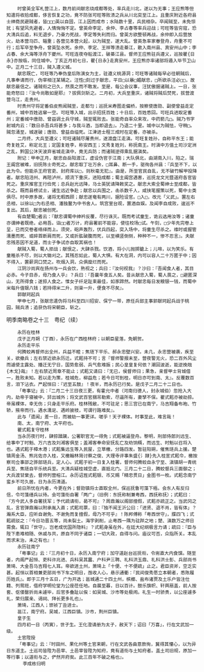 <!-- { "loadSidebar": true } -->
        时曾英全军札营江上，数月前间献忠烧成都等处，率兵走川北，遂以为无事；王应熊等但知遣将收拾成都，侈言恢复之功，竟不防张可旺等败溃之兵从川北突至江上。且重庆附近各府县士绅商民避贼者，皆□□□英以自固，江上因而成市；水陆数十里，兵民相杂。卒闻贼至，未免惊扰；有望风先避者，人情恟恟不定。曾英命李定、余仲、李占春等率兵迎战；可旺等皆穷寇，恐大清兵后追，料无退步，乃奋力死战，李定等失利而归。曾英方欲整顿再战，余仲即入后营放火，劫本营马匹、辎重；各营见本营火起，以为贼至，遂大乱。曾英急率家眷登舟，舟重不可行；后军卒至争舟，曾英坠水死。余仲、李定、王祥等溃走綦江，散入南州县、真安州山中；李占春、余大海等浮舟下夔州。可旺连夜夺船渡江，破綦江县。督师王应熊驻兵遵义，巡按瞿{日永}亦按临，同住城中。丁亥正月初七日，瞿{日永}走真安州，王应熊亦率诸部将遁入毕节卫山中。正月二十三日，贼入遵义城。
        献忠既亡，可旺等乃奉伪皇后陈演女为主，驻遵义桃源洞；可旺等诸贼每早必往朝贼后，凡事奉请而行，伪宰相汪某辅之。汪性□刻过于献忠，平日□以暴□媚献忠，□所欲杀汪必□□，故献忠最信之。诸贼衔之已久，然畏之而不敢发。至是，每公会议事，汪犹傲据诸贼上。一日，张能奇怒曰：『汝今尚敢如是耶』？拔佩剑斩之。二月初，大兵至重庆，诸贼将贼后焚死，拔营渡营乌江，走贵州。
        时贵州守将定番伯皮熊闻贼至，走都匀；巡抚米寿图走偏桥，按察使唐勋、副使曾益走定番州，城中百姓逃窜一空。可旺等入城，出示招抚百姓；十日后，百姓悉回。可旺兵进取定番州；定番城中唐勋、曾益调土兵守城，贼至辄败去。张能奇自率众来攻，中药箭几□。贼乃书字射城内云：『数日杀吾兵将甚多；与我斗酒，当即退去』。乃退二十里。城中以为贼怯，守稍□。贼忽涌至，城遂破；唐勋、曾益自缢死。江津进士程三成时在定番，亦被杀。
        二月终，大兵至遵义；可旺诸贼尽屠贵州，遂渡盘江走滇。可旺复姓孙，自称平东王；能奇复姓艾，称定北王；定国复姓李，称安西王；文秀复姓刘，称抚南王。时滇中方值土司沙定洲之乱，黔国公沐天波弃省城走滇中，竟无兵防；而诸贼逆得乘乱据滇矣。
        附记：甲申正月，献忠自岳阳渡江，虚设伪官于江南；大队俱北，由湖南入川，陷之，瑞王阖宫被难，旧抚陈士奇死之。献忠取丁壮万余，□耳鼻、断一手，驱徇各州县：『兵至不下，以此为令。但能杀王府官吏、封府库以□，则秋毫无犯』。由是，所至官民自乱，无不破竹解甲投降者。献忠陷涪州、再陪泸州，顺流下重庆，进陷成都；蜀主阖宫遇害，巡抚龙文光暨道府各官皆死之。重庆推官王行俭死；总兵赵光远降，马士英犹请降敕奖之。献忠大索全蜀绅士至成都，皆杀之。既而县榜试士，诸生远近争赴；献忠以兵围之，击杀数千人，咸挟笔握策以死，蜀中士类俱尽。时中原多故，诸将无暇西顾；献忠遂奄有两川，据险设官。□入□，改元「义武」。置左右丞相，以徐以□为右丞相、潘独鳌为中书舍人。筑宫室台观，置酒自娱。及闻李自成败，逡巡不复出。其后，献忠被创死。
        有自楚蜀□者云：『献忠谓蜀中绅衿反覆，尽行诛灭。既而考试童生，诡云选用汝等；诸童亦谓绅者既绝，必用吾。诣□□者万计，府县署前不能容，使往校场□试。午刻，□少年先完卷上呈，已而交卷者络绎而上。须臾，砲声轰烈，伏兵四起，突入场中，将童生尽杀之。维时或握管濡墨而死、或碎首断肩而死，又或折肱破腹而死，以至横竖倒侧，种种不一，惨不忍言』。夫献忠残恶因不足道，而士子争试亦自取其祸也！
        献贼入蜀，蜀人拒战；献恨之，大肆杀戮。饮酒，将小儿抛掷鎗上；儿啼，以为笑乐。有童稚杀不尽，则以大锄刈之。其残忍如此，蜀人大惧。有大在洞，内可以容人二十万匿于中；因不得入，置薪洞口焚之。吹烟入洞，众俱糜烂而死。
        江阴沙尚宾在扬州与一兵会饮，熟视之；兵曰：『汝何视我』？沙曰：『吾闻食人者，其目必赤。今子目赤，毋乃食人乎』？兵曰：『吾曩年食五人矣。昔从献忠入蜀，蜀人畏之，□避匿深山，无所得食；遂掠人食之。惟女子纤足趾束最佳，如豕蹄然。时献忠每日发粮银一钱，而蜀中米每升值银八钱；若持得米二升，则粜一升，便食不尽矣』。
        郭献珂起兵
        甲申七月，张献忠遣伪将马科至四川招安、保宁一带，原任兵部主事郭献珂起兵战于桃园，贼兵溃；追获伪将宋朝臣，斩之。

明季南略卷之十三　粤纪（续）
     
        永历在桂林
        戊子正月朔（丁酉），永历在广西桂林府；以朝臣星落，免朝贺。
        永历走平乐
        何腾蛟再督师出全州，兵益不睦；焦琏下平乐、郝永忠壁兴安。未几，永忠营被袭，疾至关，欲撤兵；左右禁近欲永历迁。式耜持不可；言『督师警报未至，营夜警无火，恐二百外风尘而遽使主露处、播迁无宁日，国势愈弱、兵气愈难振；民心皇皇复何依？潮回波逝，能逆挽戙{木戈}哉』！左右禁近周章不能止；式耜又请曰：『无已，侯督师归；果急，亲督甲士背城借一，胜败未知。若以走为策，桂城危，柳益危；若今日可到桂，明日亦可到南、太』。反覆数百言，泪下沾衣。严起恒曰：『迟至五鼓』！夜半，而永历已行矣。是戊子二月二十二日也。
        「粤事记」云：『二月二十三日夜三更，有霍允中者（河南归德人，封永城伯）忽抢入大内，劫帝于寝被中，舁出城外；将文武百官捆吊勒索，尽逼所有，妻孥不保。瞿式耜亦被劫掠。帝虽裸体，幸无伤；只身走平乐府。桂林残敝，不可驻足；思三宫已在南宁，马吉翔备布袍、竹轿，掖帝而行。遇水濡足、遇岭披枝，可谓行路难矣』。
        此与「遗闻」差一日，而被劫一事更详。嗟乎！天子裸体。时事至此，难言哉！
        南、太，南宁府、太平府也。
        瞿式耜复守桂林
        当永历夜行时，肆掠蹂躏，公署职官无一得免；式耜被逼登舟。黎明，刑部侍郎刘远生、给事中丁时魁、万六吉及刘湘客俱至；盖湘客奉命安抚乱亡及劝饷糈，而远生、时魁以召将入也。遇式耜于樟木港；式耜集远生等入民屋，立草檄，分路四发。暂驻阳朔，催焦琏兵上援。楚镇周金汤、熊兆佐亦入桂，又檄翰林简讨蔡之俊、大理寺评事朱盛{氵隷}先入桂宣式耜令，檄按察司佥事邵之骅部琏兵，定人心。式耜于初一日复入桂署，督师何腾蛟自永宁至、滇镇胡一青统兵至、焦琏自平乐统兵至。大清兵疑桂城空虚，直抵北门。三月二十二日，腾蛟督兵三面御之；大兵渡甘棠去，督师列营榕江。永历诏旌式耜银、币又赐「精忠贯日」金图书一枚。式耜念南宁蛮乡不可久居，日为永历清道。
        前日所忧在内者，今更在外；督勋镇将士直取全州，保巡抚鲁可藻下梧。会东人有反归信，令可藻缮兵以待。会可藻衔自署「两广」（旧例：东抚称制兼粤西，西抚称抚）；式耜曰：『方今武人多自署抚军；予代疏请衔，曷不可』？周鼎瀚以阁部擅假，式耜亦疏正之。当武冈之乱，言官弹鼎瀚以附承胤入直；式耜司票，曰：『独不闻王沂公曰：「进贤、退不肖，皆有体」？瀚系大臣，应听自谢免、不谢免而复擅假，毋乃不可乎』！陈邦傅称「粤西世守」，牒四飞；式耜疏驳之：『今日功晋五等，尚未裂土。海宇剥削，止粤西一隅为驻跸之地；楚、滇数万之师日需食。辄曰「世守」，岂老成忧国所隐料』？式耜身虽在外，在廷大纪纲极言力请；疏曰：『臣与陛下患难相随、休戚与共，原自不同于诸臣；一切大政，自得与问。庙议可否，众指所关。本乱而求末治，未之有也』！
        永历驻南宁
        「粤事记」云：『三月初十日，永历入南宁府；加守道赵台巡抚衔，令耑直大内食馔。随至者，内阁严起恒、吏科许兆进、兵科吴其靁、户科尹三聘、礼科洪玉鼎、礼科洪士彭、兵部尚书萧琦、大金吾马吉翔七人耳。帝欲进土州，萧琦上「十便、十不便疏」止之。君臣资斧，空乏实甚。起恒以首相兼吏部尚书下车之明日，亟收人心，悬示通衢：『民间俊秀愿立本朝者，悉陈履历姓氏』。即于三月十五日，广为开选；邕城通二十四土州，槟榔、盐布诸贾及土乐户皆注仕籍、列鸳班，借府学明伦堂为公座莅任地。自晨至暮，日以百计。鼓乐旗帜、轩舆扇盖，前人按套、伛偻罄折尚未遽毕，后官多叠趾以俟：如吴城、沙市等处极闹。礼生一时骄贵，以公座遽多礼，荣归展亲、谒祠、拜长更多礼也』。
        萧琦，江西人；崇祯丁丑进士。
        邕江，南宁府。吴城，江西巨镇。沙市，荆州巨镇。
        皇子生
        四月初一日（丙寅），世子生。王化澄请册为太子，赦天下；诏曰「万喜」，行在文武加一级。
        土官陞授
        「粤事记」云：『时田州、果化州等土官来朝，行在文武各曲意款徇，冀得其懽心，以为异日东道主。土巡司皆陞为邑宰、土邑宰皆陞为知府，竟有道衔与土知府者。盖土司旧规，原加一等行事；以道衔与之，俨然开府矣。此三百年不破之格也』。
          李成栋归明
